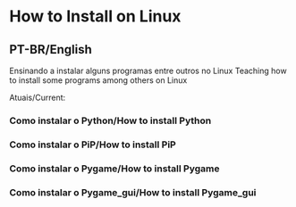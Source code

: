 # How to Install on Linux
## PT-BR/English

Ensinando a instalar alguns programas entre outros no Linux
Teaching how to install some programs among others on Linux

Atuais/Current:

### Como instalar o Python/How to install Python

### Como instalar o PiP/How to install PiP

### Como instalar o Pygame/How to install Pygame

### Como instalar o Pygame_gui/How to install Pygame_gui

